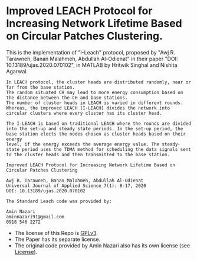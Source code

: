 # Improved LEACH Protocol for Increasing Network Lifetime Based on Circular Patches Clustering.

This is the implementation of "I-Leach" protocol, proposed by "Awj R. Tarawneh, Banan Malahmeh, Abdullah Al-Odienat" in their paper "DOI: 10.13189/ujas.2020.070102", in MATLAB by Hritwik Singhal and Nishita Agarwal.

```
In LEACH protocol, the cluster heads are distributed randomly, near or far from the base station.
The random situated CH may lead to more energy consumption based on the distance between the CH and base stations.
The number of cluster heads in LEACH is varied in different rounds.
Whereas, the improved LEACH [I-LEACH] divides the network into circular clusters where every cluster has its cluster head.

The I-LEACH is based on traditional LEACH where the rounds are divided into the set-up and steady state periods. In the set-up period, the base station elects the nodes chosen as cluster heads based on their energy
level, if the energy exceeds the average energy value. The steady-state period uses the TDMA method for scheduling the data signals sent to the cluster heads and then transmitted to the base station.

Improved LEACH Protocol for Increasing Network Lifetime Based on Circular Patches Clustering

Awj R. Tarawneh, Banan Malahmeh, Abdullah Al-Odienat
Universal Journal of Applied Science 7(1): 8-17, 2020
DOI: 10.13189/ujas.2020.070102
```

```
The Standard Leach code was provided by:

Amin Nazari
aminnazari91@gmail.com
0918 546 2272
```

- The license of this Repo is [GPLv3](/LICENSE).
- The Paper has its separate license.
- The original code provided by Amin Nazari also has its own license (see [License](/license_LEACH_amin_nazari)).
